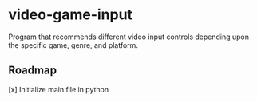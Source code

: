 # video-game-input
Program that recommends different video input controls depending upon the specific game, genre, and platform.

## Roadmap

[x] Initialize main file in python
